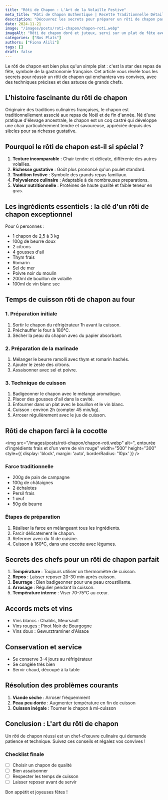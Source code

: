 ```yaml
---
title: "Rôti de Chapon : L'Art de la Volaille Festive"
meta_title: "Rôti de Chapon Authentique | Recette Traditionnelle Détaillée"
description: "Découvrez les secrets pour préparer un rôti de chapon parfait. Guide complet avec techniques de chefs, marinade et cuisson pour un plat de fête inoubliable."
date: 2024-11-21
image: "/images/posts/roti-chapon/chapon-roti.webp"
imageAlt: "Rôti de chapon doré et juteux, servi sur un plat de fête avec des herbes fraîches"
categories: ["Nos Plats"]
authors: ["Fiona Alili"]
tags: []
draft: false
---
```


Le rôti de chapon est bien plus qu'un simple plat : c'est la star des repas de fête, symbole de la gastronomie française. Cet article vous révèle tous les secrets pour réussir un rôti de chapon qui enchantera vos convives, avec des techniques précises et des astuces de grands chefs.

## L'histoire fascinante du rôti de chapon

Originaire des traditions culinaires françaises, le chapon est traditionnellement associé aux repas de Noël et de fin d'année. Né d'une pratique d'élevage ancestrale, le chapon est un coq castré qui développe une chair particulièrement tendre et savoureuse, appréciée depuis des siècles pour sa richesse gustative.

## Pourquoi le rôti de chapon est-il si spécial ?

1. **Texture incomparable** : Chair tendre et délicate, différente des autres volailles.
2. **Richesse gustative** : Goût plus prononcé qu'un poulet standard.
3. **Tradition festive** : Symbole des grands repas familiaux.
4. **Polyvalence culinaire** : Adaptable à de nombreuses preparations.
5. **Valeur nutritionnelle** : Protéines de haute qualité et faible teneur en gras.

## Les ingrédients essentiels : la clé d'un rôti de chapon exceptionnel

Pour 6 personnes :

- 1 chapon de 2,5 à 3 kg
- 100g de beurre doux
- 2 citrons
- 4 gousses d'ail
- Thym frais
- Romarin
- Sel de mer
- Poivre noir du moulin
- 200ml de bouillon de volaille
- 100ml de vin blanc sec

## Temps de cuisson rôti de chapon au four

### 1. Préparation initiale

1. Sortir le chapon du réfrigérateur 1h avant la cuisson.
2. Préchauffer le four à 180°C.
3. Sécher la peau du chapon avec du papier absorbant.

### 2. Préparation de la marinade

1. Mélanger le beurre ramolli avec thym et romarin hachés.
2. Ajouter le zeste des citrons.
3. Assaisonner avec sel et poivre.

### 3. Technique de cuisson

1. Badigeonner le chapon avec le mélange aromatique.
2. Placer des gousses d'ail dans la cavité.
3. Enfourner dans un plat avec le bouillon et le vin blanc.
4. Cuisson : environ 2h (compter 45 min/kg).
5. Arroser régulièrement avec le jus de cuisson.

## Rôti de chapon farci à la cocotte

<img src="/images/posts/roti-chapon/chapon-roti.webp" alt=", entourée d'ingrédients frais et d'un verre de vin rouge" width="500" height="300" style={{ display: 'block', margin: 'auto', borderRadius: '10px' }} />

### Farce traditionnelle

- 200g de pain de campagne
- 100g de châtaignes
- 2 échalotes
- Persil frais
- 1 œuf
- 50g de beurre

### Étapes de préparation

1. Réaliser la farce en mélangeant tous les ingrédients.
2. Farcir délicatement le chapon.
3. Refermer avec du fil de cuisine.
4. Cuisson à 160°C, dans une cocotte avec légumes.

## Secrets des chefs pour un rôti de chapon parfait

1. **Température** : Toujours utiliser un thermomètre de cuisson.
2. **Repos** : Laisser reposer 20-30 min après cuisson.
3. **Beurrage** : Bien badigeonner pour une peau croustillante.
4. **Arrosage** : Régulier pendant la cuisson.
5. **Température interne** : Viser 70-75°C au cœur.

## Accords mets et vins

- Vins blancs : Chablis, Meursault
- Vins rouges : Pinot Noir de Bourgogne
- Vins doux : Gewurztraminer d'Alsace

## Conservation et service

- Se conserve 3-4 jours au réfrigérateur
- Se congèle très bien
- Servir chaud, découpé à la table

## Résolution des problèmes courants

1. **Viande sèche** : Arroser fréquemment
2. **Peau peu dorée** : Augmenter température en fin de cuisson
3. **Cuisson inégale** : Tourner le chapon à mi-cuisson

## Conclusion : L'art du rôti de chapon

Un rôti de chapon réussi est un chef-d'œuvre culinaire qui demande patience et technique. Suivez ces conseils et régalez vos convives !

### Checklist finale

- [ ] Choisir un chapon de qualité
- [ ] Bien assaisonner
- [ ] Respecter les temps de cuisson
- [ ] Laisser reposer avant de servir

Bon appétit et joyeuses fêtes !